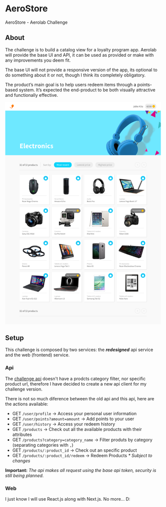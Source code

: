 # AeroStore
AeroStore - Aerolab Challenge


## About
The challenge is to build a catalog view for a loyalty program app.
Aerolab will provide the base UI and API, it can be used as provided or make with any improvements you deem fit. 

The base UI will not provide a responsive version of the app, its optional to do something about it or not, though I think its completely obligatory.

The product’s main goal is to help users redeem items through a points-based system. It’s expected the end-product to be both visually attractive and functionally effective.

![AeroChallenge Base UI](https://github.com/juandc/aerostore/blob/master/base-ui.png)


## Setup
This challenge is composed by two services: the **_redesigned_** api service and the web (frontend) service.

### Api
The [challenge api](https://aerolabchallenge.docs.apiary.io) doesn't have a prodcts category filter, nor specific product url, therefore I have decided to create a new api client for my challenge version.

There is not so much diference between the old api and this api, here are the actions available:

 - GET `/user/profile` -> Access your personal user information
 - GET `/user/points?amount=amount` -> Add points to your user
 - GET `/user/history` -> Access your redeem history
 - GET `/products` -> Check out all the available products with their attributes
 - GET `/products?category=category_name` -> Filter produts by category (separating categories with `,`)
 - GET `/products/:product_id` -> Check out an specific product
 - GET `/products/:product_id/redeem` -> Redeem Products
_* Subject to changes_

**Important:** *The api makes all request using the base api token, security is still being planned.*

### Web
I just know I will use React.js along with Next.js. No more... D:

